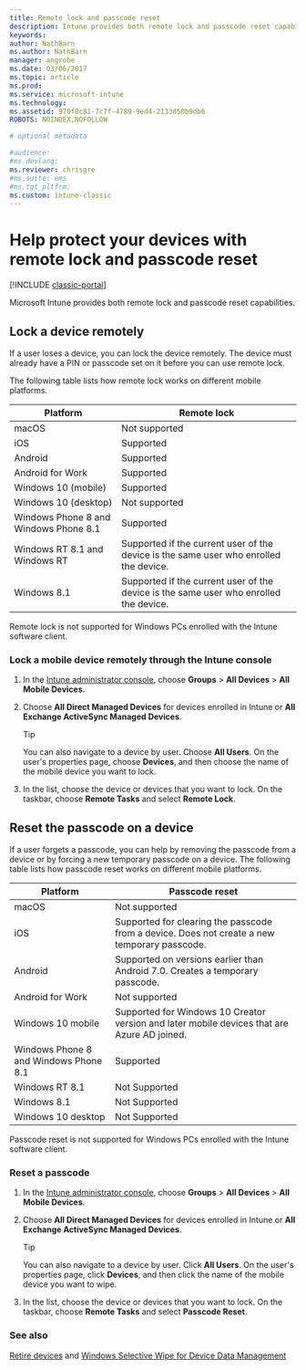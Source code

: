 ```yaml
---
title: Remote lock and passcode reset 
description: Intune provides both remote lock and passcode reset capabilities.
keywords:
author: NathBarn
ms.author: NathBarn
manager: angrobe
ms.date: 03/06/2017
ms.topic: article
ms.prod:
ms.service: microsoft-intune
ms.technology:
ms.assetid: 970f8c81-7c7f-4789-9ed4-2133d50b9db6
ROBOTS: NOINDEX,NOFOLLOW

# optional metadata

#audience:
#ms.devlang:
ms.reviewer: chrisgre
#ms.suite: ems
#ms.tgt_pltfrm:
ms.custom: intune-classic
---
```

# Help protect your devices with remote lock and passcode reset

[!INCLUDE [classic-portal](../includes/classic-portal.md)]

Microsoft Intune provides both remote lock and passcode reset capabilities.

## Lock a device remotely
If a user loses a device, you can lock the device remotely. The device must already have a PIN or passcode set on it before you can use remote lock.

The following table lists how remote lock works on different mobile platforms.

|Platform|Remote lock|
|------------|---------------|
|macOS|Not supported|
|iOS|Supported|
|Android|Supported|
|Android for Work|Supported|
|Windows 10 (mobile)|Supported|
|Windows 10 (desktop)|Not supported|
|Windows Phone 8 and Windows Phone 8.1|Supported|
|Windows RT 8.1 and Windows RT|Supported if the current user of the device is the same user who enrolled the device.|
|Windows 8.1|Supported if the current user of the device is the same user who enrolled the device.|

Remote lock is not supported for Windows PCs enrolled with the Intune software client.

### Lock a mobile device remotely through the Intune console

1.  In the [Intune administrator console](https://manage.microsoft.com/), choose **Groups** &gt; **All Devices** &gt; **All Mobile Devices**.

2.  Choose **All Direct Managed Devices** for devices enrolled in Intune or **All Exchange ActiveSync Managed Devices**.

    > [!TIP]
    > You can also navigate to a device by user. Choose **All Users**. On the user's properties page, choose **Devices**, and then choose the name of the mobile device you want to lock.

3.  In the list, choose the device or devices that you want to lock. On the taskbar, choose **Remote Tasks** and select **Remote Lock**.

## Reset the passcode on a device
If a user forgets a passcode, you can help by removing the passcode from a device or by forcing a new temporary passcode on a device. The following table lists how passcode reset works on different mobile platforms.

|Platform|Passcode reset|
|------------|------------------|
|macOS|Not supported|
|iOS|Supported for clearing the passcode from a device. Does not create a new temporary passcode.|
|Android|Supported on versions earlier than Android 7.0. Creates a temporary passcode.|
|Android for Work|Not supported|
|Windows 10 mobile|Supported for Windows 10 Creator version and later mobile devices that are Azure AD joined.|
|Windows Phone 8 and Windows Phone 8.1|Supported|
|Windows RT 8.1|Not Supported|
|Windows 8.1|Not Supported|
|Windows 10 desktop|Not Supported|

Passcode reset is not supported for Windows PCs enrolled with the Intune software client.

### Reset a passcode

1.  In the [Intune administrator console](https://manage.microsoft.com/), choose **Groups** &gt; **All Devices** &gt; **All Mobile Devices**.

2.  Choose **All Direct Managed Devices** for devices enrolled in Intune or **All Exchange ActiveSync Managed Devices**.

    > [!TIP]
    > You can also navigate to a device by user. Click **All Users**. On the user's properties page, click **Devices**, and then click the name of the mobile device you want to wipe.

3.  In the list, choose the device or devices that you want to lock. On the taskbar, choose **Remote Tasks** and select **Passcode Reset**.


### See also
[Retire devices](retire-devices-from-microsoft-intune-management.md) and
[Windows Selective Wipe for Device Data Management](http://technet.microsoft.com/library/dn486874.aspx)
